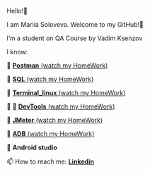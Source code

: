 Hello!👋 

I am Mariia Soloveva. 
Welcome to my GitHub!:tulip:

I’m a student on QA Course by Vadim Ksenzov 

I know:

:small_blue_diamond: [**Postman** (watch my HomeWork)](https://github.com/Mariia-Solo/Postman)

:small_blue_diamond: [**SQL** (watch my HomeWork)](https://github.com/Mariia-Solo/SQL)

:small_blue_diamond: [**Terminal_linux** (watch my HomeWork)](https://github.com/Mariia-Solo/Terminal_linux/blob/main/README.md)

:small_blue_diamond: 🎥 [**DevTools** (watch my HomeWork)](https://youtu.be/XZHQiMQqTos)

:small_blue_diamond: [**JMeter** (watch my HomeWork)](https://github.com/Mariia-Solo/JMeter)

:small_blue_diamond: [**ADB** (watch my HomeWork)](https://github.com/Mariia-Solo/ADB)

:small_blue_diamond: **Android studio**

📫 How to reach me: **[Linkedin](https://www.linkedin.cn/in/maria-soloveva-13a7aa224/)**



    

<!---
Mariia-Solo/Mariia-Solo is a ✨ special ✨ repository because its `README.md` (this file) appears on your GitHub profile.
You can click the Preview link to take a look at your changes.
--->
